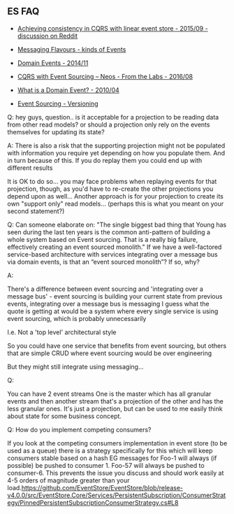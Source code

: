 
## ES FAQ
  - [Achieving consistency in CQRS with linear event store - 2015/09 - discussion on Reddit](https://m.reddit.com/r/programming/comments/3l0hp1/achieving_consistency_in_cqrs_with_linear_event/?utm_source=mweb_redirect&compact=true)
  - [Messaging Flavours - kinds of Events](http://verraes.net/2015/01/messaging-flavours/)
  - [Domain Events - 2014/11](http://verraes.net/2014/11/domain-events/)


  - [CQRS with Event Sourcing – Neos - From the Labs - 2016/08](https://www.youtube.com/watch?v=JNt4Wlu16e4)


  - [What is a Domain Event? - 2010/04](http://codebetter.com/gregyoung/2010/04/11/what-is-a-domain-event/)


  - [Event Sourcing - Versioning](https://abdullin.com/post/event-sourcing-versioning/)


Q:
hey guys, question.. is it acceptable for a projection to be reading data from other read models?
or should a projection only rely on the events themselves for updating its state?

A:
There is also a risk that the supporting projection might not be populated with information you require yet depending on how you populate them.
And in turn because of this. If you do replay them you could end up with different results


It is OK to do so… you may face problems when replaying events for that projection, though, as you'd have to re-create the other projections you depend upon as well… Another approach is for your projection to create its own "support only" read models… (perhaps this is what you meant on your second statement?)



Q:
Can someone elaborate on: "The single biggest bad thing that Young has seen during the last ten years is the common anti-pattern of building a whole system based on Event sourcing. That is a really big failure, effectively creating an event sourced monolith."
If we have a well-factored service-based architecture with services integrating over a message bus via domain events, is that an “event sourced monolith”? If so, why?

A:

There's a difference between event sourcing and 'integrating over a message bus' - event sourcing is building your current state from previous events, integrating over a message bus is messaging
I guess what the quote is getting at would be a system where every single service is using event sourcing, which is probably unnecessarily

I.e. Not a 'top level' architectural style

So you could have one service that benefits from event sourcing, but others that are simple CRUD where event sourcing would be over engineering

But they might still integrate using messaging...



Q:


You can have 2 event streams
One is the master which has all granular events and then another stream that's a projection of the other and has the less granular ones. It's just a projection, but can be used to me easily think about state for some business concept.


Q: How do you implement competing consumers?

If you look at the competing consumers implementation in event store
(to be used as a queue) there is a strategy specifically for this
which will keep consumers stable based on a hash EG messages for Foo-1
will always (if possible) be pushed to consumer 1. Foo-57 will always
be pushed to consumer-6. This prevents the issue you discuss and
should work easily at 4-5 orders of magnitude greater than your
load.https://github.com/EventStore/EventStore/blob/release-v4.0.0/src/EventStore.Core/Services/PersistentSubscription/ConsumerStrategy/PinnedPersistentSubscriptionConsumerStrategy.cs#L8

